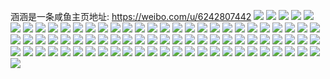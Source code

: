 涵涵是一条咸鱼主页地址: https://weibo.com/u/6242807442 
![](https://wx4.sinaimg.cn/mw2000/006OuboCgy1h94pizfrp8j31sc2ds4qq.jpg) 
![](https://wx4.sinaimg.cn/mw2000/006OuboCgy1h8svw8xu49j31w02iox6p.jpg) 
![](https://wx4.sinaimg.cn/mw2000/006OuboCgy1h8ivkf2qe8j30yu1f04qp.jpg) 
![](https://wx4.sinaimg.cn/mw2000/006OuboCgy1h8ivkfx5noj30k00zkqf1.jpg) 
![](https://wx4.sinaimg.cn/mw2000/006OuboCgy1h893vocppsj319f1ok7kt.jpg) 
![](https://wx4.sinaimg.cn/mw2000/006OuboCgy1h893vpflkuj30c90en757.jpg) 
![](https://wx4.sinaimg.cn/mw2000/006OuboCgy1h893vqceu0j319f1okdv1.jpg) 
![](https://wx4.sinaimg.cn/mw2000/006OuboCgy1h893vnbptrj30zn1hun51.jpg) 
![](https://wx4.sinaimg.cn/mw2000/006OuboCgy1h893vr4bn3j319f1okao8.jpg) 
![](https://wx4.sinaimg.cn/mw2000/006OuboCgy1h893vs37phj319f1ok1fb.jpg) 
![](https://wx4.sinaimg.cn/mw2000/006OuboCgy1h88lkxbf8vj31721pkx6p.jpg) 
![](https://wx4.sinaimg.cn/mw2000/006OuboCgy1h884dq8phuj31l924chdt.jpg) 
![](https://wx4.sinaimg.cn/mw2000/006OuboCgy1h884dlhugcj323i312b2a.jpg) 
![](https://wx4.sinaimg.cn/mw2000/006OuboCgy1h884dsfltmj31jw22ib29.jpg) 
![](https://wx4.sinaimg.cn/mw2000/006OuboCgy1h7s9c2abanj32io2iohdv.jpg) 
![](https://wx4.sinaimg.cn/mw2000/006OuboCgy1h7q4k8kxxmj32io2iokjo.jpg) 
![](https://wx4.sinaimg.cn/mw2000/006OuboCgy1h72at4uxpzj33402c0npe.jpg) 
![](https://wx4.sinaimg.cn/mw2000/006OuboCgy1h6d5yf8y57j31ux2hd0wq.jpg) 
![](https://wx4.sinaimg.cn/mw2000/006OuboCgy1h6d5yft3ruj30zp12xq6i.jpg) 
![](https://wx4.sinaimg.cn/mw2000/006OuboCgy1h69eaowpvij30u018otjy.jpg) 
![](https://wx4.sinaimg.cn/mw2000/006OuboCgy1h69ea7kth0j31ga1hhgt6.jpg) 
![](https://wx4.sinaimg.cn/mw2000/006OuboCgy1h5tstkp6r9j32c0340kjm.jpg) 
![](https://wx4.sinaimg.cn/mw2000/006OuboCgy1h5tstmxnbfj32c0340k7w.jpg) 
![](https://wx4.sinaimg.cn/mw2000/006OuboCgy1h5rfhj86yhj316o1kwe81.jpg) 
![](https://wx4.sinaimg.cn/mw2000/006OuboCgy1h5e6qywq3rj30u01hc7jz.jpg) 
![](https://wx4.sinaimg.cn/mw2000/006OuboCgy1h4xhr0xu6zj32c0340u0y.jpg) 
![](https://wx4.sinaimg.cn/mw2000/006OuboCgy1h3j70de5evj316o1kwhdf.jpg) 
![](https://wx4.sinaimg.cn/mw2000/006OuboCgy1h32ekymiebj316n1kw7w0.jpg) 
![](https://wx4.sinaimg.cn/mw2000/006OuboCgy1h2v71ay18oj31s23381kx.jpg) 
![](https://wx4.sinaimg.cn/mw2000/006OuboCgy1h2p5ymfxioj319u2dlb29.jpg) 
![](https://wx4.sinaimg.cn/mw2000/006OuboCgy1h237u6jyhqj30oo15jans.jpg) 
![](https://wx4.sinaimg.cn/mw2000/006OuboCgy1h1hq94v2gnj316o1kw4i2.jpg) 
![](https://wx4.sinaimg.cn/mw2000/006OuboCgy1h1hq96b08ij33402c01kz.jpg) 
![](https://wx4.sinaimg.cn/mw2000/006OuboCgy1gzvo1e7l3fj319q1wtb1x.jpg) 
![](https://wx4.sinaimg.cn/mw2000/006OuboCgy1gzsfpc9g91j32c033yqv6.jpg) 
![](https://wx4.sinaimg.cn/mw2000/006OuboCgy1gzd7f2x01pj32c033yx6q.jpg) 
![](https://wx4.sinaimg.cn/mw2000/006OuboCgy1gz851a9mexj32c0340e83.jpg) 
![](https://wx4.sinaimg.cn/mw2000/006OuboCgy1gyavwo95kjj33402c04qs.jpg) 
![](https://wx4.sinaimg.cn/mw2000/006OuboCgy1gyavwqw4mtj33402c0u0z.jpg) 
![](https://wx4.sinaimg.cn/mw2000/006OuboCgy1gxwagypbhej31jl25t4qp.jpg) 
![](https://wx4.sinaimg.cn/mw2000/006OuboCgy1gxwagy0gyxj314y2l94qp.jpg) 
![](https://wx4.sinaimg.cn/mw2000/006OuboCgy1gxwagzd7v1j31c11y9nns.jpg) 
![](https://wx4.sinaimg.cn/mw2000/006OuboCgy1gxwah080x7j31be2ll7wh.jpg) 
![](https://wx4.sinaimg.cn/mw2000/006OuboCgy1gxdjaciziej30r81ikk2q.jpg) 
![](https://wx4.sinaimg.cn/mw2000/006OuboCgy1gxdjad21zzj30pg1epahj.jpg) 
![](https://wx4.sinaimg.cn/mw2000/006OuboCgy1gxd6jlcjc7j32c0340hdu.jpg) 
![](https://wx4.sinaimg.cn/mw2000/006OuboCgy1gxd6jnevy7j32c0340b2a.jpg) 
![](https://wx4.sinaimg.cn/mw2000/006OuboCgy1gx8f7vc5auj31mf28dnpd.jpg) 
![](https://wx4.sinaimg.cn/mw2000/006OuboCgy1gx8f7wivlqj31m2289hdt.jpg) 
![](https://wx4.sinaimg.cn/mw2000/006OuboCgy1gx8f7xtg2oj31v92b9u0x.jpg) 
![](https://wx4.sinaimg.cn/mw2000/006OuboCgy1gx8f7zb49gj31mj2fse81.jpg) 
![](https://wx4.sinaimg.cn/mw2000/006OuboCgy1gx8f80bhjdj31gd1xe1kx.jpg) 
![](https://wx4.sinaimg.cn/mw2000/006OuboCgy1gx539s6ufgj30qz1e1gwp.jpg) 
![](https://wx4.sinaimg.cn/mw2000/006OuboCgy1gx539rkob5j30xb1oc7n9.jpg) 
![](https://wx4.sinaimg.cn/mw2000/006OuboCgy1gx539sucf4j31b41bdasv.jpg) 
![](https://wx4.sinaimg.cn/mw2000/006OuboCgy1gx53a19y2qj30pt1c8aln.jpg) 
![](https://wx4.sinaimg.cn/mw2000/006OuboCgy1gulz0imaxfj62c0340e8402.jpg) 
![](https://wx4.sinaimg.cn/mw2000/006OuboCgy1gulz0kzlfij62c0340kjm02.jpg) 
![](https://wx4.sinaimg.cn/mw2000/006OuboCgy1gulz0m73hfj60zo256aqy02.jpg) 
![](https://wx4.sinaimg.cn/mw2000/006OuboCgy1gulz0mx2vij60zo256k6j02.jpg) 
![](https://wx4.sinaimg.cn/mw2000/006OuboCgy1gu27gnp62kj61t00u0grq02.jpg) 
![](https://wx4.sinaimg.cn/mw2000/006OuboCgy1gu27go1xkdj61t00u00yd02.jpg) 
![](https://wx4.sinaimg.cn/mw2000/006OuboCgy1gu27gogpwaj61t00u0q9j02.jpg) 
![](https://wx4.sinaimg.cn/mw2000/006OuboCgy1gu27gouq7wj61t00u0q9702.jpg) 
![](https://wx4.sinaimg.cn/mw2000/006OuboCly1gsyu5opuw2j32c0340qv6.jpg) 
![](https://wx4.sinaimg.cn/mw2000/006OuboCly1gsovt2hbjhj30zo1lo4mq.jpg) 
![](https://wx4.sinaimg.cn/mw2000/006OuboCly1gse0ln3yiqj32c03407wi.jpg) 
![](https://wx4.sinaimg.cn/mw2000/006OuboCly1gse0losyxij62c0340x6p02.jpg) 
![](https://wx4.sinaimg.cn/mw2000/006OuboCly1gse0lqu3cbj32c03401ky.jpg) 
![](https://wx4.sinaimg.cn/mw2000/006OuboCly1gse0lsvk2oj32c03404qq.jpg) 
![](https://wx4.sinaimg.cn/mw2000/006OuboCly1gse0lu7ij7j30zl256ty1.jpg) 
![](https://wx4.sinaimg.cn/mw2000/006OuboCly1gs98179iuxj33402c0qv8.jpg) 
![](https://wx4.sinaimg.cn/mw2000/006OuboCly1gs9819h1zlj33402c0e84.jpg) 
![](https://wx4.sinaimg.cn/mw2000/006OuboCly1gs98147zbuj33402c0b2b.jpg) 
![](https://wx4.sinaimg.cn/mw2000/006OuboCly1gs3uwq5t7kj32c0340hdu.jpg) 
![](https://wx4.sinaimg.cn/mw2000/006OuboCly1gs3uwtxl6yj32c0340u0y.jpg) 
![](https://wx4.sinaimg.cn/mw2000/006OuboCly1gs3uwo6hldj333v27p4qp.jpg) 
![](https://wx4.sinaimg.cn/mw2000/006OuboCly1gs3uwxbex3j32c0340x6r.jpg) 
![](https://wx4.sinaimg.cn/mw2000/006OuboCly1grnzwwirq3j32560zlk28.jpg) 
![](https://wx4.sinaimg.cn/mw2000/006OuboCly1grnzwx1z7fj30zm1omdv7.jpg) 
![](https://wx4.sinaimg.cn/mw2000/006OuboCly1grnzwxlizhj30zm256qfc.jpg) 

